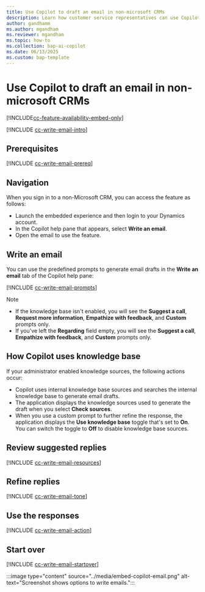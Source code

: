 ```yaml
---
title: Use Copilot to draft an email in non-microsoft CRMs
description: Learn how customer service representatives can use Copilot to draft emails in non-Microsoft CRMs to increase productivity.
author: gandhamm
ms.author: mgandham
ms.reviewer: mgandham
ms.topic: how-to
ms.collection: bap-ai-copilot
ms.date: 06/13/2025
ms.custom: bap-template 
---
```


# Use Copilot to draft an email in non-microsoft CRMs

[!INCLUDE[cc-feature-availability-embed-only](../includes/cc-feature-availability-embed-only.md)]


[!INCLUDE [cc-write-email-intro](../../shared/cc-write-email-intro.md)]

## Prerequisites

[!INCLUDE [cc-write-email-prereq](../../shared/cc-write-email-prereq.md)]

## Navigation

When you sign in to a non-Microsoft CRM, you can access the feature as follows:
   - Launch the embedded experience and then login to your Dynamics account.
   - In the Copilot help pane that appears, select **Write an email**.
   - Open the email to use the feature.
  
## Write an email


 You can use the predefined prompts to generate email drafts in the **Write an email** tab of the Copilot help pane:

[!INCLUDE [cc-write-email-prompts](../../shared/cc-write-email-prompts.md)]

 > [!NOTE]
 > - If the knowledge base isn't enabled, you will see the **Suggest a call**, **Request more information**, **Empathize with feedback**, and **Custom** prompts only.
 > - If you've left the **Regarding** field empty, you will see the **Suggest a call**, **Empathize with feedback**, and **Custom** prompts only.

## How Copilot uses knowledge base

If your administrator enabled knowledge sources, the following actions occur:
-  Copilot uses internal knowledge base sources and searches the internal knowledge base to generate email drafts. 
- The application displays the knowledge sources used to generate the draft when you select **Check sources**.
- When you use a custom prompt to further refine the response, the application displays the **Use knowledge base** toggle that's set to **On**. You can switch the toggle to **Off** to disable knowledge base sources.

## Review suggested replies

[!INCLUDE [cc-write-email-resources](../../shared/cc-write-email-resources.md)]

## Refine replies

[!INCLUDE [cc-write-email-tone](../../shared/cc-write-email-tone.md)]

## Use the responses

[!INCLUDE [cc-write-email-action](../../shared/cc-write-email-action.md)]

## Start over

[!INCLUDE [cc-write-email-startover](../../shared/cc-write-email-startover.md)]


  :::image type="content" source="../media/embed-copilot-email.png" alt-text="Screenshot shows options to write emails.":::
